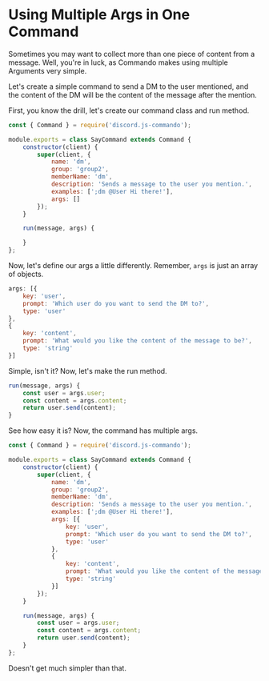 # Using Multiple Args in One Command

Sometimes you may want to collect more than one piece of content from a message. Well, you're in luck, as Commando makes using multiple Arguments very simple.

Let's create a simple command to send a DM to the user mentioned, and the content of the DM will be the content of the message after the mention.

First, you know the drill, let's create our command class and run method.

```js
const { Command } = require('discord.js-commando');

module.exports = class SayCommand extends Command {
    constructor(client) {
        super(client, {
            name: 'dm',
            group: 'group2',
            memberName: 'dm',
            description: 'Sends a message to the user you mention.',
            examples: [';dm @User Hi there!'],
            args: []
        });    
    }

    run(message, args) {

    }
};
```

Now, let's define our args a little differently. Remember, `args` is just an array of objects.

```js
args: [{
    key: 'user',
    prompt: 'Which user do you want to send the DM to?',
    type: 'user'
},
{
    key: 'content',
    prompt: 'What would you like the content of the message to be?',
    type: 'string'
}]
```

Simple, isn't it? Now, let's make the run method.

```js
run(message, args) {
    const user = args.user;
    const content = args.content;
    return user.send(content);
}
```

See how easy it is? Now, the command has multiple args.

```js
const { Command } = require('discord.js-commando');

module.exports = class SayCommand extends Command {
    constructor(client) {
        super(client, {
            name: 'dm',
            group: 'group2',
            memberName: 'dm',
            description: 'Sends a message to the user you mention.',
            examples: [';dm @User Hi there!'],
            args: [{
                key: 'user',
                prompt: 'Which user do you want to send the DM to?',
                type: 'user'
            },
            {
                key: 'content',
                prompt: 'What would you like the content of the message to be?',
                type: 'string'
            }]
        });    
    }

    run(message, args) {
        const user = args.user;
        const content = args.content;
        return user.send(content);
    }
};
```

Doesn't get much simpler than that.


